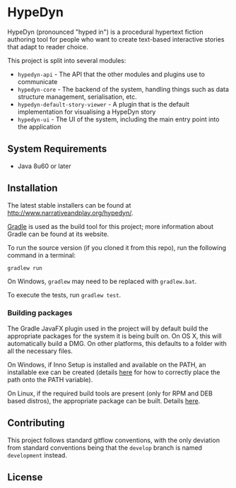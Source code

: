 # HypeDyn

HypeDyn (pronounced "hyped in") is a procedural hypertext fiction authoring tool for people who want to create 
text-based interactive stories that adapt to reader choice.

This project is split into several modules:

- `hypedyn-api` - The API that the other modules and plugins use to communicate
- `hypedyn-core` - The backend of the system, handling things such as data structure management, serialisation, etc.
- `hypedyn-default-story-viewer` - A plugin that is the default implementation for visualising a HypeDyn story
- `hypedyn-ui` - The UI of the system, including the main entry point into the application

## System Requirements

* Java 8u60 or later

## Installation
 
The latest stable installers can be found at http://www.narrativeandplay.org/hypedyn/.

[Gradle](http://gradle.org) is used as the build tool for this project; more information about Gradle can be 
found at its website.

To run the source version (if you cloned it from this repo), run the following command in a terminal:

```
gradlew run
```

On Windows, `gradlew` may need to be replaced with `gradlew.bat`.

To execute the tests, run `gradlew test`.

### Building packages

The Gradle JavaFX plugin used in the project will by default build the appropriate packages for the system it is 
being built on. On OS X, this will automatically build a DMG. On other platforms, this defaults to a folder with all
the necessary files.

On Windows, if Inno Setup is installed and available on the PATH, an installable exe can be created
(details [here](https://bitbucket.org/shemnon/javafx-gradle/issues/20/native-installers-not-create-on-windows) for how to correctly place the path onto the PATH variable).

On Linux, if the required build tools are present (only for RPM and DEB based distros), the appropriate package
can be built. Details [here](http://docs.oracle.com/javafx/2/deployment/self-contained-packaging.htm).


## Contributing

This project follows standard gitflow conventions, with the only deviation from standard conventions being that the
`develop` branch is named `development` instead.

## License
